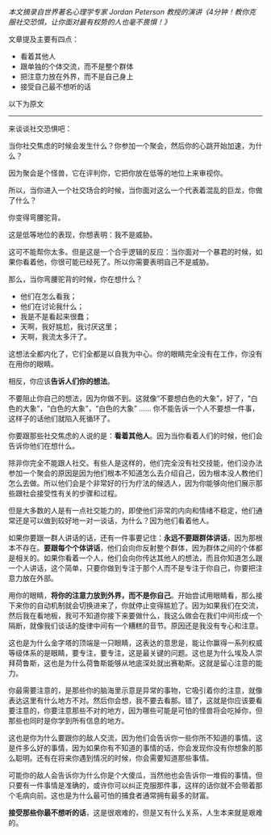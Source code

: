 *本文摘录自世界著名心理学专家 Jordan Peterson 教授的演讲《4分钟！教你克服社交恐惧，让你面对最有权势的人也毫不畏惧！》*

文章提及主要有四点：

- 看着其他人
- 跟单独的个体交流，而不是整个群体
- 把注意力放在外界，而不是自己身上
- 接受自己最不想听的话

以下为原文

---

来谈谈社交恐惧吧：

当你社交焦虑的时候会发生什么？你参加一个聚会，然后你的心跳开始加速，为什么？

因为聚会是个怪兽，它在评判你，它把你放在低等的地位上来审视你。

所以，当你进入一个社交场合的时候，当你面对这么一个代表着混乱的巨龙，你做了什么？

你变得弯腰驼背。

这是低等地位的表现，你想表明：我不是威胁。

这可不能帮你太多。但是这是一个合乎逻辑的反应：当你面对一个暴君的时候，如果你看着他，你很可能已经死了。所以你需要表明自己不是威胁。

那么，当你弯腰驼背的时候，你在想什么？

- 他们在怎么看我；
- 他们在讨论我什么；
- 我是不是看起来很蠢；
- 天啊，我好尴尬，我讨厌这里；
- 天啊，我流太多汗了。

这想法全都内化了，它们全都是以自我为中心。你的眼睛完全没有在工作，你没有在用你的眼睛。

相反，你应该**告诉人们你的想法**。

不要阻止你自己的想法，因为你做不到。这就像“不要想白色的大象”，好了，“白色的大象”，“白色的大象”，“白色的大象” ...... 你不能告诉一个人不要想一件事，这样子的话他们就陷入死循环了。

你要跟那些社交焦虑的人说的是：**看着其他人**。因为当你看着人们的时候，他们会告诉你他们在想什么。

除非你完全不能跟人社交。有些人是这样的，他们完全没有社交技能，他们没办法参加一个聚会的原因是因为他们根本不知道怎么去介绍自己，因为根本没人教他们怎么去做。所以他们会是个非常好的行为疗法的候选人，因为你能够向他们展示那些跟社会接受性有关的步骤和过程。

但是大多数的人是有一点社交能力的，即使他们非常的内向和情绪不稳定，他们通常还是可以做到较好地一对一谈话，为什么？因为他们看着他人。

如果你要跟一群人讲话的话，还有一件事要记住：**永远不要跟群体讲话**，因为那根本不存在。**要跟每个个体讲话**，他们会向你反射整个群体，因为群体之间的个体都是相关的。如果你看着一个人，他们会向你传达其他人的想法，而且你知道怎么跟一个人讲话，这个简单，只要你做到专注于那个人而不是专注于你自己，你要把注意力放在外部。

用你的眼睛，**将你的注意力放到外界，而不是你自己**。开始尝试用眼睛看，那么接下来你的自动机制就会切换进来了，你就停止变得尴尬了。因为如果我们在交流，然后我在看地板，我可不知道你接下来要做什么，我这么做会在我们中间形成一个隔断，就像我们谈话的旋律中间有一个糟糕的音节。原因还是我没有专心和注意。

这也是为什么金字塔的顶端是一只眼睛，这表达的意思是，能让你赢得一系列权威等级体系的是眼睛，要专注，要专注，这是最关键的问题。这也是为什么埃及人崇拜荷鲁斯，这也是为什么荷鲁斯能够从地底深处就出赛勒斯。这就是留心注意的能力。

你最需要注意的，是那些你的脑海里示意是异常的事物，它吸引着你的注意，就像表达这里有什么地方不对。然后你会想，我不要去看那。错了，这就是你应该要看要注意的，你要注意那些不对的地方，因为哪些可能是可怕的怪兽将会吃掉你，但那些也同时是你学到所有信息的地方。

这也是你为什么要跟你的敌人交流，因为他们会告诉你一些你所不知道的事情。这是件多么好的事情，因为如果你有不知道的事情的话，你会发现你没有你想象的那么聪明。还有在将来你遇到情况的时候，你会需要知道那些事情。

可能你的敌人会告诉你为什么你是个大傻瓜，当然他也会告诉你一堆假的事情。但只要有一件事情是准确的，或许你可以纠正克服那件事，这样的话你就不会带着那个毛病向前。这也是为什么最可怕的捕食者通常拥有最多的财富。

**接受那些你最不想听的话**，这是很艰难的，但是又有什么关系，人生本来就是艰难的。